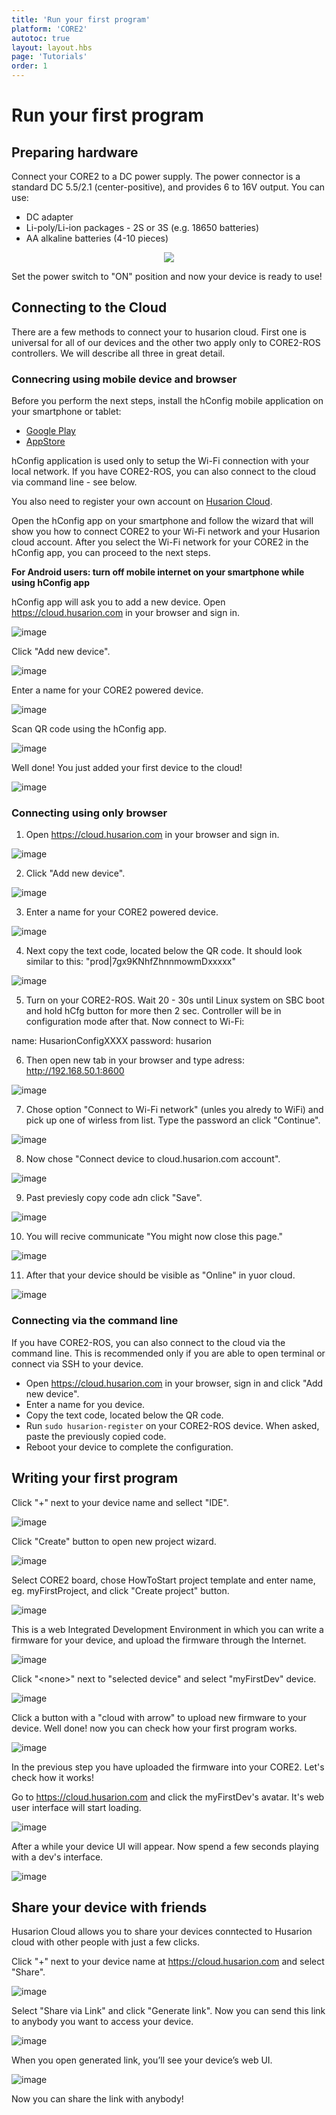 ```yaml
---
title: 'Run your first program'
platform: 'CORE2'
autotoc: true
layout: layout.hbs
page: 'Tutorials'
order: 1
---
```


# Run your first program #
## Preparing hardware ##

Connect your CORE2 to a DC power supply. The power connector is a standard DC 5.5/2.1 (center-positive), and provides 6 to 16V output. You can use:

* DC adapter
* Li-poly/Li-ion packages - 2S or 3S (e.g. 18650 batteries)
* AA alkaline batteries (4-10 pieces)


<div><center><img src="https://raw.githubusercontent.com/husarion/static_docs/master/src//assets/img/howToStart/core2_power_supply.png"
/></center></div>

Set the power switch to "ON" position and now your device is ready to use!

## Connecting to the Cloud ##

There are a few methods to connect your to husarion cloud. First one is universal for all of our devices and the other two apply only to CORE2-ROS controllers. We will describe all three in great detail.

### Connecring using mobile device and browser ###

Before you perform the next steps, install the hConfig mobile application on your smartphone or tablet:
* [Google Play](https://play.google.com/store/apps/details?id=com.husarion.configtool2&hl=en)
* [AppStore](https://itunes.apple.com/us/app/hconfig/id1283536270?mt=8)

hConfig application is used only to setup the Wi-Fi connection with your local network. If you have CORE2-ROS, you can also connect to the cloud via command line - see below.

You also need to register your own account on [Husarion Cloud](https://cloud.husarion.com).

Open the hConfig app on your smartphone and follow the wizard that will show you how to connect CORE2 to your Wi-Fi network and your Husarion cloud account. After you select the Wi-Fi network for your CORE2 in the hConfig app, you can proceed to the next steps.

<b>For Android users: turn off mobile internet on your smartphone while using hConfig app </b>

hConfig app will ask you to add a new device. Open https://cloud.husarion.com in your browser and sign in.

![image](/assets/img/howToStart/1_signin.png)

Click "Add new device".

![image](/assets/img/howToStart/2_addNewDevice.png)

Enter a name for your CORE2 powered device.

![image](/assets/img/howToStart/3_enterName.png)

Scan QR code using the hConfig app.

![image](/assets/img/howToStart/4_scanQr.png)

Well done! You just added your first device to the cloud!

![image](/assets/img/howToStart/5_devAdded.png)

### Connecting using only browser ###

1. Open https://cloud.husarion.com in your browser and sign in.

![image](/assets/img/howToStart/configuration_1.png)

2. Click "Add new device".

![image](/assets/img/howToStart/configuration_2.png)

3. Enter a name for your CORE2 powered device.

![image](/assets/img/howToStart/configuration_3.png)

4. Next copy the text code, located below the QR code. It should look similar to this: "prod|7gx9KNhfZhnnmowmDxxxxx"

![image](/assets/img/howToStart/configuration_4.png)

5. Turn on your CORE2-ROS. Wait 20 - 30s until Linux system on SBC boot and hold hCfg button for more then 2 sec. Controller will be in configuration mode after that. Now connect to Wi-Fi:

name: HusarionConfigXXXX
password: husarion

6. Then open new tab in your browser and type adress: http://192.168.50.1:8600 

![image](/assets/img/howToStart/configuration_5.png)

7. Chose option "Connect to Wi-Fi network" (unles you alredy to WiFi) and pick up one of wirless from list. Type the password an click "Continue".

![image](/assets/img/howToStart/configuration_6.png)

8. Now chose "Connect device to cloud.husarion.com account".

![image](/assets/img/howToStart/configuration_7.png)

9. Past previesly copy code adn click "Save".

![image](/assets/img/howToStart/configuration_8.png)

10. You will recive communicate "You might now close this page."

![image](/assets/img/howToStart/configuration_9.png)

11. After that your device should be visible as "Online" in yuor cloud.

![image](/assets/img/howToStart/configuration_10.png)

### Connecting via the command line ###

If you have CORE2-ROS, you can also connect to the cloud via the command line. This is recommended only if you are able to open terminal or connect via SSH to your device.

 * Open https://cloud.husarion.com in your browser, sign in and click "Add new device". 
 * Enter a name for you device.
 * Copy the text code, located below the QR code.
 * Run `sudo husarion-register` on your CORE2-ROS device. When asked, paste the previously copied code.
 * Reboot your device to complete the configuration.

## Writing your first program ##

Click "+" next to your device name and sellect "IDE".

![image](/assets/img/howToStart/6_openWebIDE.png)

Click "Create" button to open new project wizard.

![image](/assets/img/howToStart/7_createNewProj.png)

Select CORE2 board, chose HowToStart project template and enter name, eg. myFirstProject, and click "Create project" button.

![image](/assets/img/howToStart/8_projSettings.png)

This is a web Integrated Development Environment in which you can write a firmware for your device, and upload the firmware through the Internet.

![image](/assets/img/howToStart/9_webIDEmain.png)

Click "&lt;none&gt;" next to "selected device" and select "myFirstDev" device.

![image](/assets/img/howToStart/10_webIDEselectDev.png)

Click a button with a "cloud with arrow" to upload new firmware to your device. Well done! now you can check how your first program works.

![image](/assets/img/howToStart/11_webIDEprogram.png)

In the previous step you have uploaded the firmware into your CORE2. Let's check how it works!<br/>

Go to https://cloud.husarion.com and click the myFirstDev's avatar. It's web user interface will start loading.

![image](/assets/img/howToStart/12_openDevUI.png)

After a while your device UI will appear. Now spend a few seconds playing with a dev's interface.

![image](/assets/img/howToStart/13_devUI.png)

## Share your device with friends ##
Husarion Cloud allows you to share your devices conntected to Husarion cloud with other people with just a few clicks.

Click "+" next to your device name at https://cloud.husarion.com and select "Share".

![image](/assets/img/howToStart/14_shareSelect.png)

Select "Share via Link" and click "Generate link". Now you can send this link to anybody you want to access your device.

![image](/assets/img/howToStart/15_shareDetails.png)

When you open generated link, you’ll see your device’s web UI.

![image](/assets/img/howToStart/16_shareUI.png)

Now you can share the link with anybody!

